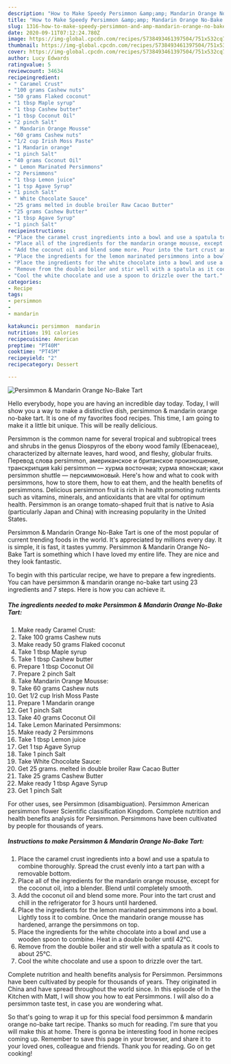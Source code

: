 ```yaml
---
description: "How to Make Speedy Persimmon &amp;amp; Mandarin Orange No-Bake Tart"
title: "How to Make Speedy Persimmon &amp;amp; Mandarin Orange No-Bake Tart"
slug: 1316-how-to-make-speedy-persimmon-and-amp-mandarin-orange-no-bake-tart
date: 2020-09-11T07:12:24.780Z
image: https://img-global.cpcdn.com/recipes/5738493461397504/751x532cq70/persimmon-mandarin-orange-no-bake-tart-recipe-main-photo.jpg
thumbnail: https://img-global.cpcdn.com/recipes/5738493461397504/751x532cq70/persimmon-mandarin-orange-no-bake-tart-recipe-main-photo.jpg
cover: https://img-global.cpcdn.com/recipes/5738493461397504/751x532cq70/persimmon-mandarin-orange-no-bake-tart-recipe-main-photo.jpg
author: Lucy Edwards
ratingvalue: 5
reviewcount: 34634
recipeingredient:
- " Caramel Crust"
- "100 grams Cashew nuts"
- "50 grams Flaked coconut"
- "1 tbsp Maple syrup"
- "1 tbsp Cashew butter"
- "1 tbsp Coconut Oil"
- "2 pinch Salt"
- " Mandarin Orange Mousse"
- "60 grams Cashew nuts"
- "1/2 cup Irish Moss Paste"
- "1 Mandarin orange"
- "1 pinch Salt"
- "40 grams Coconut Oil"
- " Lemon Marinated Persimmons"
- "2 Persimmons"
- "1 tbsp Lemon juice"
- "1 tsp Agave Syrup"
- "1 pinch Salt"
- " White Chocolate Sauce"
- "25 grams melted in double broiler Raw Cacao Butter"
- "25 grams Cashew Butter"
- "1 tbsp Agave Syrup"
- "1 pinch Salt"
recipeinstructions:
- "Place the caramel crust ingredients into a bowl and use a spatula to combine thoroughly. Spread the crust evenly into a tart pan with a removable bottom."
- "Place all of the ingredients for the mandarin orange mousse, except for the coconut oil, into a blender. Blend until completely smooth."
- "Add the coconut oil and blend some more. Pour into the tart crust and chill in the refrigerator for 3 hours until hardened."
- "Place the ingredients for the lemon marinated persimmons into a bowl. Lightly toss it to combine. Once the mandarin orange mousse has hardened, arrange the persimmons on top."
- "Place the ingredients for the white chocolate into a bowl and use a wooden spoon to combine. Heat in a double boiler until 42°C."
- "Remove from the double boiler and stir well with a spatula as it cools to about 25°C."
- "Cool the white chocolate and use a spoon to drizzle over the tart."
categories:
- Recipe
tags:
- persimmon
- 
- mandarin

katakunci: persimmon  mandarin 
nutrition: 191 calories
recipecuisine: American
preptime: "PT40M"
cooktime: "PT45M"
recipeyield: "2"
recipecategory: Dessert

---
```



![Persimmon &amp; Mandarin Orange No-Bake Tart](https://img-global.cpcdn.com/recipes/5738493461397504/751x532cq70/persimmon-mandarin-orange-no-bake-tart-recipe-main-photo.jpg)

Hello everybody, hope you are having an incredible day today. Today, I will show you a way to make a distinctive dish, persimmon &amp; mandarin orange no-bake tart. It is one of my favorites food recipes. This time, I am going to make it a little bit unique. This will be really delicious.

Persimmon is the common name for several tropical and subtropical trees and shrubs in the genus Diospyros of the ebony wood family (Ebenaceae), characterized by alternate leaves, hard wood, and fleshy, globular fruits. Перевод слова persimmon, американское и британское произношение, транскрипция kaki persimmon — хурма восточная; хурма японская; каки persimmon shuttle — персиммоновый. Here&#39;s how and what to cook with persimmons, how to store them, how to eat them, and the health benefits of persimmons. Delicious persimmon fruit is rich in health promoting nutrients such as vitamins, minerals, and antioxidants that are vital for optimum health. Persimmon is an orange tomato-shaped fruit that is native to Asia (particularly Japan and China) with increasing popularity in the United States.

Persimmon &amp; Mandarin Orange No-Bake Tart is one of the most popular of current trending foods in the world. It's appreciated by millions every day. It is simple, it is fast, it tastes yummy. Persimmon &amp; Mandarin Orange No-Bake Tart is something which I have loved my entire life. They are nice and they look fantastic.


To begin with this particular recipe, we have to prepare a few ingredients. You can have persimmon &amp; mandarin orange no-bake tart using 23 ingredients and 7 steps. Here is how you can achieve it.

<!--inarticleads1-->

##### The ingredients needed to make Persimmon &amp; Mandarin Orange No-Bake Tart:

1. Make ready  Caramel Crust:
1. Take 100 grams Cashew nuts
1. Make ready 50 grams Flaked coconut
1. Take 1 tbsp Maple syrup
1. Take 1 tbsp Cashew butter
1. Prepare 1 tbsp Coconut Oil
1. Prepare 2 pinch Salt
1. Take  Mandarin Orange Mousse:
1. Take 60 grams Cashew nuts
1. Get 1/2 cup Irish Moss Paste
1. Prepare 1 Mandarin orange
1. Get 1 pinch Salt
1. Take 40 grams Coconut Oil
1. Take  Lemon Marinated Persimmons:
1. Make ready 2 Persimmons
1. Take 1 tbsp Lemon juice
1. Get 1 tsp Agave Syrup
1. Take 1 pinch Salt
1. Take  White Chocolate Sauce:
1. Get 25 grams. melted in double broiler Raw Cacao Butter
1. Take 25 grams Cashew Butter
1. Make ready 1 tbsp Agave Syrup
1. Get 1 pinch Salt


For other uses, see Persimmon (disambiguation). Persimmon American persimmon flower Scientific classification Kingdom. Complete nutrition and health benefits analysis for Persimmon. Persimmons have been cultivated by people for thousands of years. 

<!--inarticleads2-->

##### Instructions to make Persimmon &amp; Mandarin Orange No-Bake Tart:

1. Place the caramel crust ingredients into a bowl and use a spatula to combine thoroughly. Spread the crust evenly into a tart pan with a removable bottom.
1. Place all of the ingredients for the mandarin orange mousse, except for the coconut oil, into a blender. Blend until completely smooth.
1. Add the coconut oil and blend some more. Pour into the tart crust and chill in the refrigerator for 3 hours until hardened.
1. Place the ingredients for the lemon marinated persimmons into a bowl. Lightly toss it to combine. Once the mandarin orange mousse has hardened, arrange the persimmons on top.
1. Place the ingredients for the white chocolate into a bowl and use a wooden spoon to combine. Heat in a double boiler until 42°C.
1. Remove from the double boiler and stir well with a spatula as it cools to about 25°C.
1. Cool the white chocolate and use a spoon to drizzle over the tart.


Complete nutrition and health benefits analysis for Persimmon. Persimmons have been cultivated by people for thousands of years. They originated in China and have spread throughout the world since. In this episode of In the Kitchen with Matt, I will show you how to eat Persimmons. I will also do a persimmon taste test, in case you are wondering what. 

So that's going to wrap it up for this special food persimmon &amp; mandarin orange no-bake tart recipe. Thanks so much for reading. I'm sure that you will make this at home. There is gonna be interesting food in home recipes coming up. Remember to save this page in your browser, and share it to your loved ones, colleague and friends. Thank you for reading. Go on get cooking!
